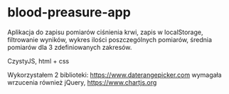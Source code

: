 # blood-preasure-app
Aplikacja do zapisu pomiarów ciśnienia krwi, zapis w localStorage, filtrowanie wyników, wykres ilości poszczególnych pomiarów, średnia pomiarów dla 3 zdefiniowanych zakresów. 

CzystyJS, html + css

Wykorzystałem 2 biblioteki: 
https://www.daterangepicker.com wymagała wrzucenia również jQuery,
https://www.chartjs.org

